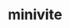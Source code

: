 ---
title: "minivite"
layout: cache
categories: [package, develop]
meta: {"versions": ["1.1"], "compilers": ["gcc@=7.3.1"], "oss": ["amzn2"], "platforms": ["linux"], "targets": ["aarch64", "neoverse_n1", "x86_64_v3"], "stacks": ["aws-ahug", "aws-ahug-aarch64", "root"], "num_specs": 25, "num_specs_by_stack": {"aws-ahug-aarch64": 20, "root": 25, "aws-ahug": 5}}
spec_details: [{"hash": "37tcbbgn5eeadmcuzgvkq2lc4ylenlum", "compiler": "gcc@=7.3.1", "versions": ["1.1"], "os": "amzn2", "platform": "linux", "target": "aarch64", "variants": ["build_system=makefile", "+openmp", "+opt"], "stacks": ["aws-ahug-aarch64", "root"], "size": "-", "tarball": "https://binaries.spack.io/develop/build_cache/linux-amzn2-aarch64/gcc-7.3.1/minivite-1.1/linux-amzn2-aarch64-gcc-7.3.1-minivite-1.1-37tcbbgn5eeadmcuzgvkq2lc4ylenlum.spack"}, {"hash": "e25og6dnvfhlnoin3z7ff3f6qgydj3ml", "compiler": "gcc@=7.3.1", "versions": ["1.1"], "os": "amzn2", "platform": "linux", "target": "aarch64", "variants": ["build_system=makefile", "+openmp", "+opt"], "stacks": ["aws-ahug-aarch64", "root"], "size": "-", "tarball": "https://binaries.spack.io/develop/build_cache/linux-amzn2-aarch64/gcc-7.3.1/minivite-1.1/linux-amzn2-aarch64-gcc-7.3.1-minivite-1.1-e25og6dnvfhlnoin3z7ff3f6qgydj3ml.spack"}, {"hash": "7ljhdpd2xpor4smizyr5vunzu4wblagv", "compiler": "gcc@=7.3.1", "versions": ["1.1"], "os": "amzn2", "platform": "linux", "target": "aarch64", "variants": ["build_system=makefile", "+openmp", "+opt"], "stacks": ["aws-ahug-aarch64", "root"], "size": "-", "tarball": "https://binaries.spack.io/develop/build_cache/linux-amzn2-aarch64/gcc-7.3.1/minivite-1.1/linux-amzn2-aarch64-gcc-7.3.1-minivite-1.1-7ljhdpd2xpor4smizyr5vunzu4wblagv.spack"}, {"hash": "p4nmkuvm2ee6xeogreitc77yqga3fw7j", "compiler": "gcc@=7.3.1", "versions": ["1.1"], "os": "amzn2", "platform": "linux", "target": "aarch64", "variants": ["build_system=makefile", "+openmp", "+opt"], "stacks": ["aws-ahug-aarch64", "root"], "size": "-", "tarball": "https://binaries.spack.io/develop/build_cache/linux-amzn2-aarch64/gcc-7.3.1/minivite-1.1/linux-amzn2-aarch64-gcc-7.3.1-minivite-1.1-p4nmkuvm2ee6xeogreitc77yqga3fw7j.spack"}, {"hash": "jskenvcgnttpjt5vqedjt5pktqvkzkfm", "compiler": "gcc@=7.3.1", "versions": ["1.1"], "os": "amzn2", "platform": "linux", "target": "aarch64", "variants": ["build_system=makefile", "+openmp", "+opt"], "stacks": ["aws-ahug-aarch64", "root"], "size": "-", "tarball": "https://binaries.spack.io/develop/build_cache/linux-amzn2-aarch64/gcc-7.3.1/minivite-1.1/linux-amzn2-aarch64-gcc-7.3.1-minivite-1.1-jskenvcgnttpjt5vqedjt5pktqvkzkfm.spack"}, {"hash": "ojt3nrzb7spdfp2hlarwpbri3urwntwd", "compiler": "gcc@=7.3.1", "versions": ["1.1"], "os": "amzn2", "platform": "linux", "target": "aarch64", "variants": ["build_system=makefile", "+openmp", "+opt"], "stacks": ["aws-ahug-aarch64", "root"], "size": "-", "tarball": "https://binaries.spack.io/develop/build_cache/linux-amzn2-aarch64/gcc-7.3.1/minivite-1.1/linux-amzn2-aarch64-gcc-7.3.1-minivite-1.1-ojt3nrzb7spdfp2hlarwpbri3urwntwd.spack"}, {"hash": "t7varnhif6uxyoqtygrunytx5t3jxodx", "compiler": "gcc@=7.3.1", "versions": ["1.1"], "os": "amzn2", "platform": "linux", "target": "aarch64", "variants": ["build_system=makefile", "+openmp", "+opt"], "stacks": ["aws-ahug-aarch64", "root"], "size": "-", "tarball": "https://binaries.spack.io/develop/build_cache/linux-amzn2-aarch64/gcc-7.3.1/minivite-1.1/linux-amzn2-aarch64-gcc-7.3.1-minivite-1.1-t7varnhif6uxyoqtygrunytx5t3jxodx.spack"}, {"hash": "aohwfh6yvj3tixfzuzoz7sxzgf5pgxyf", "compiler": "gcc@=7.3.1", "versions": ["1.1"], "os": "amzn2", "platform": "linux", "target": "aarch64", "variants": ["build_system=makefile", "+openmp", "+opt"], "stacks": ["aws-ahug-aarch64", "root"], "size": "-", "tarball": "https://binaries.spack.io/develop/build_cache/linux-amzn2-aarch64/gcc-7.3.1/minivite-1.1/linux-amzn2-aarch64-gcc-7.3.1-minivite-1.1-aohwfh6yvj3tixfzuzoz7sxzgf5pgxyf.spack"}, {"hash": "etd425qj54nggt7m7v5ngoz72m2riigb", "compiler": "gcc@=7.3.1", "versions": ["1.1"], "os": "amzn2", "platform": "linux", "target": "aarch64", "variants": ["build_system=makefile", "+openmp", "+opt"], "stacks": ["aws-ahug-aarch64", "root"], "size": "-", "tarball": "https://binaries.spack.io/develop/build_cache/linux-amzn2-aarch64/gcc-7.3.1/minivite-1.1/linux-amzn2-aarch64-gcc-7.3.1-minivite-1.1-etd425qj54nggt7m7v5ngoz72m2riigb.spack"}, {"hash": "vfeqwz5ahsimuwf4yyhtodtmaeulgof7", "compiler": "gcc@=7.3.1", "versions": ["1.1"], "os": "amzn2", "platform": "linux", "target": "aarch64", "variants": ["build_system=makefile", "+openmp", "+opt"], "stacks": ["aws-ahug-aarch64", "root"], "size": "-", "tarball": "https://binaries.spack.io/develop/build_cache/linux-amzn2-aarch64/gcc-7.3.1/minivite-1.1/linux-amzn2-aarch64-gcc-7.3.1-minivite-1.1-vfeqwz5ahsimuwf4yyhtodtmaeulgof7.spack"}, {"hash": "orn2aoasmqbgodpohosyd56bd5qk64ka", "compiler": "gcc@=7.3.1", "versions": ["1.1"], "os": "amzn2", "platform": "linux", "target": "neoverse_n1", "variants": ["build_system=makefile", "+openmp", "+opt"], "stacks": ["aws-ahug-aarch64", "root"], "size": "-", "tarball": "https://binaries.spack.io/develop/build_cache/linux-amzn2-neoverse_n1/gcc-7.3.1/minivite-1.1/linux-amzn2-neoverse_n1-gcc-7.3.1-minivite-1.1-orn2aoasmqbgodpohosyd56bd5qk64ka.spack"}, {"hash": "5lvznolbtthyn6pwroytko7j675varv5", "compiler": "gcc@=7.3.1", "versions": ["1.1"], "os": "amzn2", "platform": "linux", "target": "neoverse_n1", "variants": ["build_system=makefile", "+openmp", "+opt"], "stacks": ["aws-ahug-aarch64", "root"], "size": "-", "tarball": "https://binaries.spack.io/develop/build_cache/linux-amzn2-neoverse_n1/gcc-7.3.1/minivite-1.1/linux-amzn2-neoverse_n1-gcc-7.3.1-minivite-1.1-5lvznolbtthyn6pwroytko7j675varv5.spack"}, {"hash": "fw5nbteigavcrgohizliabplmoewgilk", "compiler": "gcc@=7.3.1", "versions": ["1.1"], "os": "amzn2", "platform": "linux", "target": "neoverse_n1", "variants": ["build_system=makefile", "+openmp", "+opt"], "stacks": ["aws-ahug-aarch64", "root"], "size": "-", "tarball": "https://binaries.spack.io/develop/build_cache/linux-amzn2-neoverse_n1/gcc-7.3.1/minivite-1.1/linux-amzn2-neoverse_n1-gcc-7.3.1-minivite-1.1-fw5nbteigavcrgohizliabplmoewgilk.spack"}, {"hash": "7z7yzx7iqgxqbf2djtfx6iiatiryapz2", "compiler": "gcc@=7.3.1", "versions": ["1.1"], "os": "amzn2", "platform": "linux", "target": "neoverse_n1", "variants": ["build_system=makefile", "+openmp", "+opt"], "stacks": ["aws-ahug-aarch64", "root"], "size": "-", "tarball": "https://binaries.spack.io/develop/build_cache/linux-amzn2-neoverse_n1/gcc-7.3.1/minivite-1.1/linux-amzn2-neoverse_n1-gcc-7.3.1-minivite-1.1-7z7yzx7iqgxqbf2djtfx6iiatiryapz2.spack"}, {"hash": "xud36nbmmhtsh7cpuso5b5cnt3qafpew", "compiler": "gcc@=7.3.1", "versions": ["1.1"], "os": "amzn2", "platform": "linux", "target": "neoverse_n1", "variants": ["build_system=makefile", "+openmp", "+opt"], "stacks": ["aws-ahug-aarch64", "root"], "size": "-", "tarball": "https://binaries.spack.io/develop/build_cache/linux-amzn2-neoverse_n1/gcc-7.3.1/minivite-1.1/linux-amzn2-neoverse_n1-gcc-7.3.1-minivite-1.1-xud36nbmmhtsh7cpuso5b5cnt3qafpew.spack"}, {"hash": "jyptw5ydyj4kuwtpviepel6nzzpg4adf", "compiler": "gcc@=7.3.1", "versions": ["1.1"], "os": "amzn2", "platform": "linux", "target": "neoverse_n1", "variants": ["build_system=makefile", "+openmp", "+opt"], "stacks": ["aws-ahug-aarch64", "root"], "size": "-", "tarball": "https://binaries.spack.io/develop/build_cache/linux-amzn2-neoverse_n1/gcc-7.3.1/minivite-1.1/linux-amzn2-neoverse_n1-gcc-7.3.1-minivite-1.1-jyptw5ydyj4kuwtpviepel6nzzpg4adf.spack"}, {"hash": "ygq4eroxg7sqg4zmil6cd3mxwtv27jh3", "compiler": "gcc@=7.3.1", "versions": ["1.1"], "os": "amzn2", "platform": "linux", "target": "neoverse_n1", "variants": ["build_system=makefile", "+openmp", "+opt"], "stacks": ["aws-ahug-aarch64", "root"], "size": "-", "tarball": "https://binaries.spack.io/develop/build_cache/linux-amzn2-neoverse_n1/gcc-7.3.1/minivite-1.1/linux-amzn2-neoverse_n1-gcc-7.3.1-minivite-1.1-ygq4eroxg7sqg4zmil6cd3mxwtv27jh3.spack"}, {"hash": "tgswjku4krapmwttruqyy6an2za63cqd", "compiler": "gcc@=7.3.1", "versions": ["1.1"], "os": "amzn2", "platform": "linux", "target": "neoverse_n1", "variants": ["build_system=makefile", "+openmp", "+opt"], "stacks": ["aws-ahug-aarch64", "root"], "size": "-", "tarball": "https://binaries.spack.io/develop/build_cache/linux-amzn2-neoverse_n1/gcc-7.3.1/minivite-1.1/linux-amzn2-neoverse_n1-gcc-7.3.1-minivite-1.1-tgswjku4krapmwttruqyy6an2za63cqd.spack"}, {"hash": "wrvdbbczv5x4g46hprlietezk5mgms5w", "compiler": "gcc@=7.3.1", "versions": ["1.1"], "os": "amzn2", "platform": "linux", "target": "neoverse_n1", "variants": ["build_system=makefile", "+openmp", "+opt"], "stacks": ["aws-ahug-aarch64", "root"], "size": "-", "tarball": "https://binaries.spack.io/develop/build_cache/linux-amzn2-neoverse_n1/gcc-7.3.1/minivite-1.1/linux-amzn2-neoverse_n1-gcc-7.3.1-minivite-1.1-wrvdbbczv5x4g46hprlietezk5mgms5w.spack"}, {"hash": "tsk3we2nhdbt5m3xsj7ojo5zh6d2c24c", "compiler": "gcc@=7.3.1", "versions": ["1.1"], "os": "amzn2", "platform": "linux", "target": "neoverse_n1", "variants": ["build_system=makefile", "+openmp", "+opt"], "stacks": ["aws-ahug-aarch64", "root"], "size": "-", "tarball": "https://binaries.spack.io/develop/build_cache/linux-amzn2-neoverse_n1/gcc-7.3.1/minivite-1.1/linux-amzn2-neoverse_n1-gcc-7.3.1-minivite-1.1-tsk3we2nhdbt5m3xsj7ojo5zh6d2c24c.spack"}, {"hash": "ugutt5x25vpp3ojzbdbrg2wehqbvm4av", "compiler": "gcc@=7.3.1", "versions": ["1.1"], "os": "amzn2", "platform": "linux", "target": "x86_64_v3", "variants": ["build_system=makefile", "+openmp", "+opt"], "stacks": ["aws-ahug", "root"], "size": "-", "tarball": "https://binaries.spack.io/develop/build_cache/linux-amzn2-x86_64_v3/gcc-7.3.1/minivite-1.1/linux-amzn2-x86_64_v3-gcc-7.3.1-minivite-1.1-ugutt5x25vpp3ojzbdbrg2wehqbvm4av.spack"}, {"hash": "hyi3mdvks2x5eyva3b3yequekgu53v6s", "compiler": "gcc@=7.3.1", "versions": ["1.1"], "os": "amzn2", "platform": "linux", "target": "x86_64_v3", "variants": ["build_system=makefile", "+openmp", "+opt"], "stacks": ["aws-ahug", "root"], "size": "-", "tarball": "https://binaries.spack.io/develop/build_cache/linux-amzn2-x86_64_v3/gcc-7.3.1/minivite-1.1/linux-amzn2-x86_64_v3-gcc-7.3.1-minivite-1.1-hyi3mdvks2x5eyva3b3yequekgu53v6s.spack"}, {"hash": "kxy2lt4iiaxf23xou4atvrk3na27pz5x", "compiler": "gcc@=7.3.1", "versions": ["1.1"], "os": "amzn2", "platform": "linux", "target": "x86_64_v3", "variants": ["build_system=makefile", "+openmp", "+opt"], "stacks": ["aws-ahug", "root"], "size": "-", "tarball": "https://binaries.spack.io/develop/build_cache/linux-amzn2-x86_64_v3/gcc-7.3.1/minivite-1.1/linux-amzn2-x86_64_v3-gcc-7.3.1-minivite-1.1-kxy2lt4iiaxf23xou4atvrk3na27pz5x.spack"}, {"hash": "sl6p4woh2myn5254vxby3hl5stzctpsb", "compiler": "gcc@=7.3.1", "versions": ["1.1"], "os": "amzn2", "platform": "linux", "target": "x86_64_v3", "variants": ["build_system=makefile", "+openmp", "+opt"], "stacks": ["aws-ahug", "root"], "size": "-", "tarball": "https://binaries.spack.io/develop/build_cache/linux-amzn2-x86_64_v3/gcc-7.3.1/minivite-1.1/linux-amzn2-x86_64_v3-gcc-7.3.1-minivite-1.1-sl6p4woh2myn5254vxby3hl5stzctpsb.spack"}, {"hash": "f2dmebskzvndne56rsiwakfn3gyuirkg", "compiler": "gcc@=7.3.1", "versions": ["1.1"], "os": "amzn2", "platform": "linux", "target": "x86_64_v3", "variants": ["build_system=makefile", "+openmp", "+opt"], "stacks": ["aws-ahug", "root"], "size": "-", "tarball": "https://binaries.spack.io/develop/build_cache/linux-amzn2-x86_64_v3/gcc-7.3.1/minivite-1.1/linux-amzn2-x86_64_v3-gcc-7.3.1-minivite-1.1-f2dmebskzvndne56rsiwakfn3gyuirkg.spack"}]
---